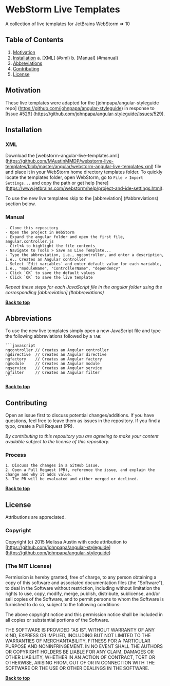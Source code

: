# WebStorm Live Templates

A collection of live templates for JetBrains WebStorm => 10

## Table of Contents

  1. [Motivation](#motivation)
  1. [Installation](#installation)
    a. [XML] (#xml)
    b. [Manual] (#manual)
  1. [Abbreviations](#abbreviations)
  1. [Contributing](#contributing)
  1. [License](#license)

## Motivation

These live templates were adapted for the [johnpapa/angular-styleguide repo] (https://github.com/johnpapa/angular-styleguide) in response to [issue #529] (https://github.com/johnpapa/angular-styleguide/issues/529). 

## Installation

### XML

Download the [webstorm-angular-live-templates.xml] (https://github.com/MAustinMMDP/webstorm-live-templates/blob/master/angular/webstorm-angular-live-templates.xml) file and place it in your WebStorm home directory templates folder. To quickly locate the templates folder, open WebStorm, go to `File > Import Settings...` and copy the path or get help [here] (https://www.jetbrains.com/webstorm/help/project-and-ide-settings.html).

To use the new live templates skip to the [abbreviation] (#abbreviations) section below.

### Manual

    - Clone this repository
    - Open the project in WebStorm
    - Expand the angular folder and open the first file, angular.controller.js
    - Ctrl+A to highlight the file contents
    - Navigate to Tools > Save as Live Template...
    - Type the abbreviation, i.e., ngcontroller, and enter a description, i.e., Creates an Angular controller
    - Select `Edit variables` and enter default value for each variable, i.e., "moduleName", "ControllerName", "dependency"
    - Click `OK` to save the default values
    - Click `OK` to save the live template
    
*Repeat these steps for each JavaScript file in the angular folder using the corresponding [abbreviation] (#abbreviations)*
  
**[Back to top](#table-of-contents)**    
    
## Abbreviations

To use the new live templates simply open a new JavaScript file and type the following abbreviations followed by a `TAB`:

    ```javascript
    ngcontroller // Creates an Angular controller
    ngdirective  // Creates an Angular directive
    ngfactory    // Creates an Angular factory
    ngmodule     // Creates an Angular module
    ngservice    // Creates an Angular service
    ngfilter     // Creates an Angular filter
    ```

**[Back to top](#table-of-contents)**

## Contributing

Open an issue first to discuss potential changes/additions. If you have questions, feel free to leave them as issues in the repository. If you find a typo, create a Pull Request (PR).

*By contributing to this repository you are agreeing to make your content available subject to the license of this repository.*

### Process
    1. Discuss the changes in a GitHub issue.
    2. Open a Pull Request (PR), reference the issue, and explain the change and why it adds value.
    3. The PR will be evaluated and either merged or declined.

**[Back to top](#table-of-contents)**

## License

Attributions are appreciated.

### Copyright

Copyright (c) 2015 Melissa Austin with code attribution to [https://github.com/johnpapa/angular-styleguide] (https://github.com/johnpapa/angular-styleguide)

### (The MIT License)
Permission is hereby granted, free of charge, to any person obtaining a copy
of this software and associated documentation files (the "Software"), to deal
in the Software without restriction, including without limitation the rights
to use, copy, modify, merge, publish, distribute, sublicense, and/or sell
copies of the Software, and to permit persons to whom the Software is
furnished to do so, subject to the following conditions:

The above copyright notice and this permission notice shall be included in all
copies or substantial portions of the Software.

THE SOFTWARE IS PROVIDED "AS IS", WITHOUT WARRANTY OF ANY KIND, EXPRESS OR
IMPLIED, INCLUDING BUT NOT LIMITED TO THE WARRANTIES OF MERCHANTABILITY,
FITNESS FOR A PARTICULAR PURPOSE AND NONINFRINGEMENT. IN NO EVENT SHALL THE
AUTHORS OR COPYRIGHT HOLDERS BE LIABLE FOR ANY CLAIM, DAMAGES OR OTHER
LIABILITY, WHETHER IN AN ACTION OF CONTRACT, TORT OR OTHERWISE, ARISING FROM,
OUT OF OR IN CONNECTION WITH THE SOFTWARE OR THE USE OR OTHER DEALINGS IN THE
SOFTWARE.

**[Back to top](#table-of-contents)**
